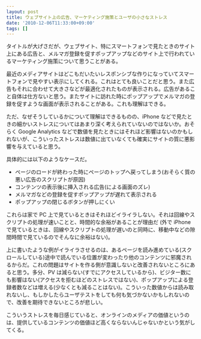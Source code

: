 ```yaml
---
layout: post
title: ウェブサイト上の広告、マーケティング施策とユーザの小さなストレス
date: '2010-12-06T11:33:00+09:00'
tags: []
---
```

タイトルが大げさだが、ウェブサイト、特にスマートフォンで見たときのサイト上にある広告と、メルマガ登録を促すポップアップなどのサイト上で行われているマーケティング施策について思うことがある。

最近のメディアサイトはどこもだいたいレスポンシブな作りになっていてスマートフォンで見やすい表示にしてくれる。これはとても良いことだと思う。また広告もそれに合わせて大きさなどが最適化されたものが表示される。広告があること自体は仕方ないと思う。またサイトに訪れた時にポップアップでメルマガの登録を促すような画面が表示されることがある。これも理解はできる。

ただ、なぜそうしているかについて理解はできるものの、iPhone などで見たときの細かいストレスについてはあまり深く考えられていないのではないか。おそらく Google Analytics などで数値を見たときにはそれほど影響はないのかもしれないが、こういったストレスは数値に出ていなくても確実にサイトの質に悪影響を与えていると思う。

具体的には以下のようなケースだ。

- ページのロードが終わった時にページのトップへ戻ってしまう(おそらく質の悪い広告のスクリプトが原因)
- コンテンツの表示後に挿入される広告(による画面のズレ)
- メルマガなどの登録を促すポップアップが遅れて表示される
- ポップアップの閉じるボタンが押しにくい

これらは家で PC 上で見ているときはそれほどイライラしない。それは回線やスクリプトの処理が速いことと、時間的な余裕があることが理由だ (外で iPhone で見ているときは、回線やスクリプトの処理が遅いのと同時に、移動中などの隙間時間で見ているのでそんなに余裕はない)。

上に書いたような例がイライラさせるのは、あるページを読み進めている(スクロールしている)途中で読んでいる位置が変わったり他のコンテンツに邪魔されるからだ。これの問題はサイトを作る側が意識しないと改善されないところにあると思う。多分、PV は減らない(すでにアクセスしているから)、ビジター数にも影響はない(アクセスを拒むほどのストレスではない)、ポップアップによる登録者数などは増える(少なくとも減ることはない)。こういった数値からは読み取れないし、もしかしたらユーザテストをしても何も気づかないかもしれないので、改善を期待できないところが悲しい。

こういうストレスを毎日感じていると、オンラインのメディアの価値というのは、提供しているコンテンツの価値ほど高くならないんじゃないかという気がしてくる。
